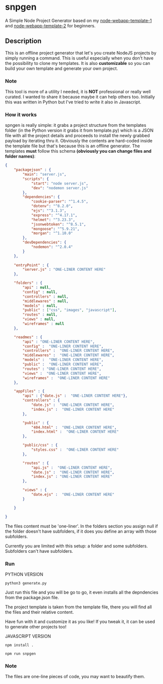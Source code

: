 # snpgen

A Simple Node Project Generator based on my [node-webapp-template-1](https://github.com/f0lg0/node-webapp-template-1) and [node-webapp-template-2](https://github.com/f0lg0/node-webapp-template-2) for beginners.

## Description

This is an offline project generator that let's you create NodeJS projects by simply running a command. This is useful especially when you don't have the possibility to clone my templates. It is also **customizable** so you can build your own template and generate your own project.

### Note

This tool is more of a utility I needed, it is **NOT** professional or really well curated. I wanted to share it because maybe it can help others too. Initially this was written in Python but I've tried to write it also in Javascript.

### How it works 

spngen is really simple: it grabs a project structure from the templates folder (in the Python version it grabs it from template.py) which is a JSON file with all the project details and proceeds to install the newly grabbed payload by iterating thru it. Obviously the contents are hard-coded inside the template file but that's because this is an offline generator. The templates **must** follow this schema **(obviously you can change files and folder names)**:

```json
{
    "packagejson" : {
        "main": "server.js",
        "scripts": {
            "start": "node server.js",
            "dev": "nodemon server.js"
        },
        "dependencies": {
            "cookie-parser": "^1.4.5",
            "dotenv": "^8.2.0",
            "ejs": "^3.1.3",
            "express": "^4.17.1",
            "helmet": "^3.23.3",
            "jsonwebtoken": "^8.5.1",
            "mongoose": "^5.9.21",
            "morgan": "^1.10.0"
        },
        "devDependencies": {
            "nodemon": "^2.0.4"
        }
    },
    
    "entryPoint" : {
        "server.js" : "ONE-LINER CONTENT HERE"
    },

    "folders" : {
        "api" : null, 
        "config" : null,
        "controllers" : null, 
        "middlewares" : null, 
        "models" : null, 
        "public" : ["css", "images", "javascript"], 
        "routes" : null, 
        "views" : null, 
        "wireframes" : null
    },

    "readmes" : {
        "api" : "ONE-LINER CONTENT HERE",
        "config" :  "ONE-LINER CONTENT HERE",
        "controllers" :  "ONE-LINER CONTENT HERE",
        "middlewares" :  "ONE-LINER CONTENT HERE",
        "models" :  "ONE-LINER CONTENT HERE",
        "public" :  "ONE-LINER CONTENT HERE",
        "routes" : "ONE-LINER CONTENT HERE",
        "views" :  "ONE-LINER CONTENT HERE",
        "wireframes" :  "ONE-LINER CONTENT HERE"
    },

    "appFiles" : {
        "api" : {"date.js" :  "ONE-LINER CONTENT HERE"},
        "controllers" : {
            "date.js" :  "ONE-LINER CONTENT HERE",
            "index.js" :  "ONE-LINER CONTENT HERE"
        },

        "public" : {
            "404.html" :  "ONE-LINER CONTENT HERE",
            "index.html" :  "ONE-LINER CONTENT HERE"
        },

        "public/css" : {
            "styles.css" :  "ONE-LINER CONTENT HERE"
        },

        "routes" : {
            "api.js" :  "ONE-LINER CONTENT HERE",
            "date.js" :  "ONE-LINER CONTENT HERE",
            "index.js" : "ONE-LINER CONTENT HERE"
        },

        "views" : {
            "date.ejs" :  "ONE-LINER CONTENT HERE"
        }

    }

}
```

The files content must be 'one-liner'. In the folders section you assign null if the folder doesn't have subfolders, if it does you define an array with those subfolders.

Currently you are limited with this setup: a folder and some subfolders. Subfolders can't have subfolders.

### Run

PYTHON VERSION

```
python3 generate.py
```

Just run this file and you will be go to go, it even installs all the depndencies from the package.json file.

The project template is taken from the template file, there you will find all the files and their relative content.

Have fun with it and customize it as you like! If you tweak it, it can be used to generate other projects too!



JAVASCRIPT VERSION

```
npm install .
```

```
npm run snpgen
```

### Note

The files are one-line pieces of code, you may want to beautify them.
